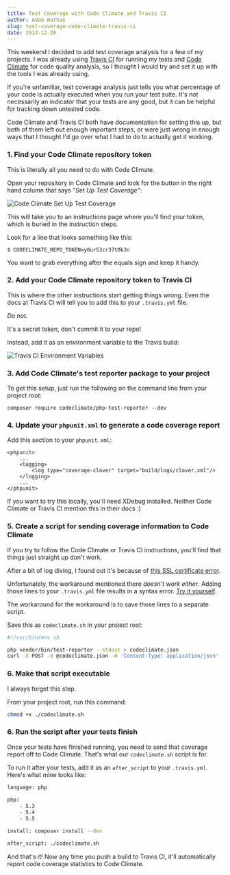 ```yaml
---
title: Test Coverage with Code Climate and Travis CI
author: Adam Wathan
slug: test-coverage-code-climate-travis-ci
date: 2014-12-28
---
```


This weekend I decided to add test coverage analysis for a few of my projects. I was already using [Travis CI](http://travis-ci.org) for running my tests and [Code Climate](http://codeclimate.com) for code quality analysis, so I thought I would try and set it up with the tools I was already using.

If you're unfamiliar, test coverage analysis just tells you what percentage of your code is actually executed when you run your test suite. It's not necessarily an indicator that your tests are any good, but it can be helpful for tracking down untested code.

Code Climate and Travis CI both have documentation for setting this up, but both of them left out enough important steps, or were just wrong in enough ways that I thought I'd go over what I had to do to actually get it working.

### 1. Find your Code Climate repository token

This is literally all you need to do with Code Climate.

Open your repository in Code Climate and look for the button in the right hand column that says *"Set Up Test Coverage"*:

![Code Climate Set Up Test Coverage](/img/codeclimate-setup-coverage.png)

This will take you to an instructions page where you'll find your token, which is buried in the instruction steps.

Look for a line that looks something like this:

~~~language-bash
$ CODECLIMATE_REPO_TOKEN=y0ur53cr37t0k3n
~~~

You want to grab everything after the equals sign and keep it handy.

### 2. Add your Code Climate repository token to Travis CI

This is where the other instructions start getting things wrong. Even the docs at Travis CI will tell you to add this to your `.travis.yml` file.

*Do not.*

It's a secret token, don't commit it to your repo!

Instead, add it as an environment variable to the Travis build:

![Travis CI Environment Variables](/img/travis-ci-environment-vars.png)

### 3. Add Code Climate's test reporter package to your project

To get this setup, just run the following on the command line from your project root:

~~~language-bash
composer require codeclimate/php-test-reporter --dev
~~~

### 4. Update your `phpunit.xml` to generate a code coverage report

Add this section to your `phpunit.xml`:

~~~language-xml
<phpunit>
    ...
    <logging>
        <log type="coverage-clover" target="build/logs/clover.xml"/>
    </logging>
    ...
</phpunit>
~~~

If you want to try this locally, you'll need XDebug installed. Neither Code Climate or Travis CI mention this in their docs :)

### 5. Create a script for sending coverage information to Code Climate

If you try to follow the Code Climate or Travis CI instructions, you'll find that things just straight up don't work.

After a bit of log diving, I found out it's because of [this SSL certificate error](https://github.com/codeclimate/php-test-reporter#known-issue-ssl-certificate-error).

Unfortunately, the workaround mentioned there *doesn't work either*. Adding those lines to your `.travis.yml` file results in a syntax error. [Try it yourself](http://lint.travis-ci.org/).

The workaround for the workaround is to save those lines to a separate script.

Save this as `codeclimate.sh` in your project root:

~~~bash
#!/usr/bin/env sh

php vendor/bin/test-reporter --stdout > codeclimate.json
curl -X POST -d @codeclimate.json -H 'Content-Type: application/json' -H 'User-Agent: Code Climate (PHP Test Reporter v0.1.1)' https://codeclimate.com/test_reports
~~~

### 6. Make that script executable

I always forget this step.

From your project root, run this command:

~~~bash
chmod +x ./codeclimate.sh
~~~

### 6. Run the script after your tests finish

Once your tests have finished running, you need to send that coverage report off to Code Climate. That's what our `codeclimate.sh` script is for.

To run it after your tests, add it as an `after_script` to your `.travis.yml`. Here's what mine looks like:

~~~bash
language: php

php:
    - 5.3
    - 5.4
    - 5.5

install: composer install --dev

after_script: ./codeclimate.sh
~~~

And that's it! Now any time you push a build to Travis CI, it'll automatically report code coverage statistics to Code Climate.
